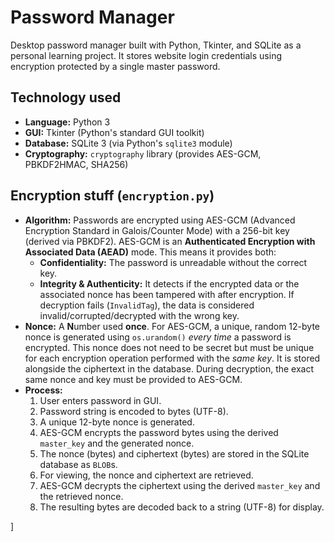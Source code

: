 # Password Manager

Desktop password manager built with Python, Tkinter, and SQLite as a personal learning project. It stores website login credentials using encryption protected by a single master password.


## Technology used

* **Language:** Python 3
* **GUI:** Tkinter (Python's standard GUI toolkit)
* **Database:** SQLite 3 (via Python's `sqlite3` module)
* **Cryptography:** `cryptography` library (provides AES-GCM, PBKDF2HMAC, SHA256)


## Encryption stuff (`encryption.py`)

* **Algorithm:** Passwords are encrypted using AES-GCM (Advanced Encryption Standard in Galois/Counter Mode) with a 256-bit key (derived via PBKDF2). AES-GCM is an **Authenticated Encryption with Associated Data (AEAD)** mode. This means it provides both:
    * **Confidentiality:** The password is unreadable without the correct key.
    * **Integrity & Authenticity:** It detects if the encrypted data or the associated nonce has been tampered with after encryption. If decryption fails (`InvalidTag`), the data is considered invalid/corrupted/decrypted with the wrong key.
* **Nonce:** A **N**umber used **once**. For AES-GCM, a unique, random 12-byte nonce is generated using `os.urandom()` *every time* a password is encrypted. This nonce does not need to be secret but must be unique for each encryption operation performed with the *same key*. It is stored alongside the ciphertext in the database. During decryption, the exact same nonce and key must be provided to AES-GCM.
* **Process:**
    1.  User enters password in GUI.
    2.  Password string is encoded to bytes (UTF-8).
    3.  A unique 12-byte nonce is generated.
    4.  AES-GCM encrypts the password bytes using the derived `master_key` and the generated nonce.
    5.  The nonce (bytes) and ciphertext (bytes) are stored in the SQLite database as `BLOB`s.
    6.  For viewing, the nonce and ciphertext are retrieved.
    7.  AES-GCM decrypts the ciphertext using the derived `master_key` and the retrieved nonce.
    8.  The resulting bytes are decoded back to a string (UTF-8) for display.


]



